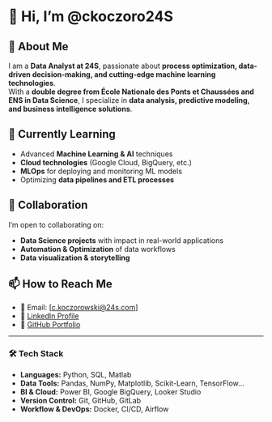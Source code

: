 # 👋 Hi, I’m @ckoczoro24S  

## 👀 About Me  
I am a **Data Analyst at 24S**, passionate about **process optimization, data-driven decision-making, and cutting-edge machine learning technologies**.  
With a **double degree from École Nationale des Ponts et Chaussées and ENS in Data Science**, I specialize in **data analysis, predictive modeling, and business intelligence solutions**.  

## 🌱 Currently Learning  
- Advanced **Machine Learning & AI** techniques  
- **Cloud technologies** (Google Cloud, BigQuery, etc.)  
- **MLOps** for deploying and monitoring ML models  
- Optimizing **data pipelines and ETL processes**  

## 💞️ Collaboration  
I’m open to collaborating on:  
- **Data Science projects** with impact in real-world applications  
- **Automation & Optimization** of data workflows  
- **Data visualization & storytelling**  

## 📫 How to Reach Me  
- 📧 Email: [c.koczorowski@24s.com]  
- 💼 [LinkedIn Profile](https://www.linkedin.com/in/camille-koczorowski-5553b7188?lipi=urn%3Ali%3Apage%3Ad_flagship3_profile_view_base_contact_details%3B6N3EfVP7S%2Bqn0IAamqeMvg%3D%3D)  
- 🏡 [GitHub Portfolio](https://github.com/ckoczoro24S)  

---

### 🛠 Tech Stack  
- **Languages:** Python, SQL, Matlab  
- **Data Tools:** Pandas, NumPy, Matplotlib, Scikit-Learn, TensorFlow... 
- **BI & Cloud:** Power BI, Google BigQuery, Looker Studio  
- **Version Control:** Git, GitHub, GitLab  
- **Workflow & DevOps:** Docker, CI/CD, Airflow  
